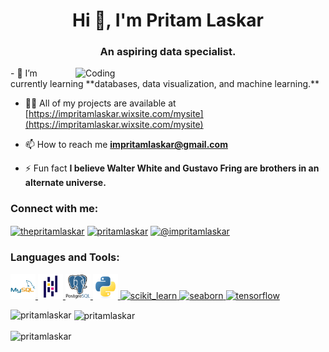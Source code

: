 <h1 align="center">Hi 👋, I'm Pritam Laskar</h1>
<h3 align="center">An aspiring data specialist.</h3>
<img align="right" alt="Coding" width="400" src="https://media3.giphy.com/media/v1.Y2lkPTc5MGI3NjExYTdjMmUwZDU2MjFiOTRlNjFhMjUwZmUzYWY3YzdlMzIyNDEzMGQyNiZjdD1n/qgQUggAC3Pfv687qPC/giphy.gif">
- 🌱 I’m currently learning **databases, data visualization, and machine learning.**

- 👨‍💻 All of my projects are available at [https://impritamlaskar.wixsite.com/mysite](https://impritamlaskar.wixsite.com/mysite)

- 📫 How to reach me **impritamlaskar@gmail.com**

- ⚡ Fun fact **I believe Walter White and Gustavo Fring are brothers in an alternate universe.**

<h3 align="left">Connect with me:</h3>
<p align="left">
<a href="https://twitter.com/thepritamlaskar" target="blank"><img align="center" src="https://raw.githubusercontent.com/rahuldkjain/github-profile-readme-generator/master/src/images/icons/Social/twitter.svg" alt="thepritamlaskar" height="30" width="40" /></a>
<a href="https://linkedin.com/in/pritamlaskar" target="blank"><img align="center" src="https://raw.githubusercontent.com/rahuldkjain/github-profile-readme-generator/master/src/images/icons/Social/linked-in-alt.svg" alt="pritamlaskar" height="30" width="40" /></a>
<a href="https://www.hackerrank.com/@impritamlaskar" target="blank"><img align="center" src="https://raw.githubusercontent.com/rahuldkjain/github-profile-readme-generator/master/src/images/icons/Social/hackerrank.svg" alt="@impritamlaskar" height="30" width="40" /></a>
</p>

<h3 align="left">Languages and Tools:</h3>
<p align="left"> <a href="https://www.mysql.com/" target="_blank" rel="noreferrer"> <img src="https://raw.githubusercontent.com/devicons/devicon/master/icons/mysql/mysql-original-wordmark.svg" alt="mysql" width="40" height="40"/> </a> <a href="https://pandas.pydata.org/" target="_blank" rel="noreferrer"> <img src="https://raw.githubusercontent.com/devicons/devicon/2ae2a900d2f041da66e950e4d48052658d850630/icons/pandas/pandas-original.svg" alt="pandas" width="40" height="40"/> </a> <a href="https://www.postgresql.org" target="_blank" rel="noreferrer"> <img src="https://raw.githubusercontent.com/devicons/devicon/master/icons/postgresql/postgresql-original-wordmark.svg" alt="postgresql" width="40" height="40"/> </a> <a href="https://www.python.org" target="_blank" rel="noreferrer"> <img src="https://raw.githubusercontent.com/devicons/devicon/master/icons/python/python-original.svg" alt="python" width="40" height="40"/> </a> <a href="https://scikit-learn.org/" target="_blank" rel="noreferrer"> <img src="https://upload.wikimedia.org/wikipedia/commons/0/05/Scikit_learn_logo_small.svg" alt="scikit_learn" width="40" height="40"/> </a> <a href="https://seaborn.pydata.org/" target="_blank" rel="noreferrer"> <img src="https://seaborn.pydata.org/_images/logo-mark-lightbg.svg" alt="seaborn" width="40" height="40"/> </a> <a href="https://www.tensorflow.org" target="_blank" rel="noreferrer"> <img src="https://www.vectorlogo.zone/logos/tensorflow/tensorflow-icon.svg" alt="tensorflow" width="40" height="40"/> </a> </p>

<p><img align="left" src="https://github-readme-stats.vercel.app/api/top-langs?username=pritamlaskar&show_icons=true&locale=en&layout=compact" alt="pritamlaskar" /></p>

<p>&nbsp;<img align="center" src="https://github-readme-stats.vercel.app/api?username=pritamlaskar&show_icons=true&locale=en" alt="pritamlaskar" /></p>

<p><img align="center" src="https://github-readme-streak-stats.herokuapp.com/?user=pritamlaskar&" alt="pritamlaskar" /></p>
